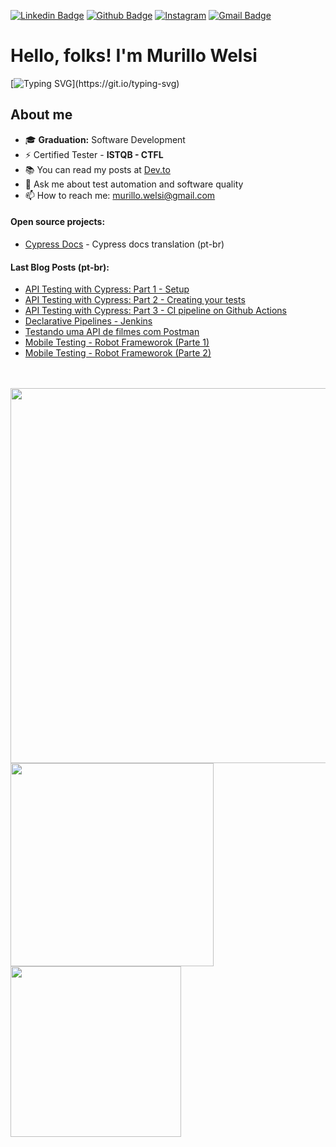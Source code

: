 [![Linkedin Badge](https://img.shields.io/badge/-LinkedIn-0077B5?style=flat&logo=Linkedin&logoColor=white&link=https://www.linkedin.com/in/murillowelsi/)](https://www.linkedin.com/in/murillowelsi/) [![Github Badge](https://img.shields.io/badge/-Github-242A2D?style=flat&logo=Github&logoColor=white&link=https://github.com/murillowelsi/)](https://github.com/murillowelsi/) [![Instagram](https://img.shields.io/badge/-instagram-D42F8A?style=flat&logo=instagram&logoColor=white&link=https://www.instagram.com/murillowelsi/)](https://www.instagram.com/murillowelsi/) [![Gmail Badge](https://img.shields.io/badge/-Gmail-c14438?style=flat-square&logo=Gmail&logoColor=white&link=mailto:murillo.welsi@gmail.com)](mailto:murillo.welsi@gmail.com) 

# Hello, folks! I'm Murillo Welsi

[![Typing SVG](https://readme-typing-svg.herokuapp.com/?lines=QA+Engineer+at+25Friday;From+%F0%9F%87%A7%F0%9F%87%B7+|+Living+in+%F0%9F%87%B5%F0%9F%87%B9;)](https://git.io/typing-svg)
<div>

## About me

- :mortar_board: **Graduation:** Software Development
- ⚡ Certified Tester - **ISTQB - CTFL**
- 📚 You can read my posts at [Dev.to](https://dev.to/murillowelsi)
- 💬 Ask me about test automation and software quality
- 📫 How to reach me: murillo.welsi@gmail.com

#### **Open source projects:**

- [Cypress Docs](https://github.com/pedrohyvo/cypress-docs-pt-br) - Cypress docs translation (pt-br)

#### **Last Blog Posts (pt-br):**

- [API Testing with Cypress: Part 1 - Setup](https://dev.to/murillowelsi/api-testing-with-cypress-part-1-5coe)
- [API Testing with Cypress: Part 2 - Creating your tests](https://dev.to/murillowelsi/api-testing-with-cypress-part-2-creating-your-tests-270i)
- [API Testing with Cypress: Part 3 - CI pipeline on Github Actions](https://dev.to/murillowelsi/api-testing-with-cypress-part-3-ci-pipeline-on-github-actions-48np)
- [Declarative Pipelines - Jenkins](https://medium.com/p/d84087963499)
- [Testando uma API de filmes com Postman](https://medium.com/p/80f2efe8ccea)
- [Mobile Testing - Robot Frameworok (Parte 1)](https://robotizandotestes.blogspot.com/2020/05/season-mobile-com-appium-ep02.html)
- [Mobile Testing - Robot Frameworok (Parte 2)](https://robotizandotestes.blogspot.com/2020/05/season-mobile-com-appium-ep03.html)

<div>

<br>
<br>

<img width="600" src="https://github-readme-stats.vercel.app/api?username=murillowelsi&show_icons=true&count_private=true&theme=dark&hide_border=true&hide=issues,contribs&bg_color=1c1d24">
<br>

<img width="325" src="https://github-readme-streak-stats.herokuapp.com?user=murillowelsi&theme=dark&hide_border=true&background=1c1d24">
<img width="273" src="https://github-readme-stats.vercel.app/api/top-langs/?username=murillowelsi&layout=compact&hide_border=true&theme=dark&bg_color=1c1d24&langs_count=6&hide=tex,html,css,php,vba,hack">
